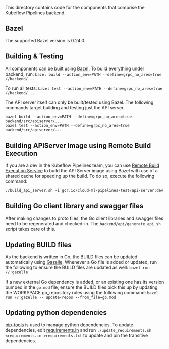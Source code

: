 This directory contains code for the components that comprise the Kubeflow
Pipelines backend.


## Bazel

The supported Bazel version is 0.24.0. 

## Building & Testing

All components can be built using [Bazel](https://bazel.build/). To build
everything under backend, run: `bazel build --action_env=PATH
--define=grpc_no_ares=true //backend/...`

To run all tests: `bazel test --action_env=PATH --define=grpc_no_ares=true
//backend/...`

The API server itself can only be built/tested using Bazel. The following
commands target building and testing just the API server.
```
bazel build --action_env=PATH --define=grpc_no_ares=true backend/src/apiserver/...
bazel test --action_env=PATH --define=grpc_no_ares=true backend/src/apiserver/...
```

## Building APIServer Image using Remote Build Execution

If you are a dev in the Kubeflow Pipelines team, you can use
[Remote Build Execution Service](https://cloud.google.com/sdk/gcloud/reference/alpha/remote-build-execution/)
to build the API Server image using Bazel with use of a shared cache for
speeding up the build. To do so, execute the following command:

```
./build_api_server.sh -i gcr.io/cloud-ml-pipelines-test/api-server:dev
```

## Building Go client library and swagger files

After making changes to proto files, the Go client libraries and swagger files
need to be regenerated and checked-in. The `backend/api/generate_api.sh` script
takes care of this.

## Updating BUILD files

As the backend is written in Go, the BUILD files can be updated automatically
using [Gazelle](https://github.com/bazelbuild/bazel-gazelle). Whenever a Go file
is added or updated, run the following to ensure the BUILD files are updated as
well: `bazel run //:gazelle`

If a new external Go dependency is added, or an existing one has its version
bumped in the `go.mod` file, ensure the BUILD files pick this up by updating the
WORKSPACE go_repository rules using the following command: `bazel run
//:gazelle -- update-repos --from_file=go.mod`

## Updating python dependencies

[pip-tools](https://github.com/jazzband/pip-tools) is used to manage python
dependencies. To update dependencies, edit [requirements.in](requirements.in)
and run `./update_requirements.sh <requirements.in >requirements.txt` to update and pin the transitive
dependencies.
